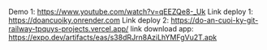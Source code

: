 Demo 1: https://www.youtube.com/watch?v=qEEZQe8-_Uk
Link deploy 1: https://doancuoiky.onrender.com
Link deploy 2: https://do-an-cuoi-ky-git-railway-tpquys-projects.vercel.app/
link download app: https://expo.dev/artifacts/eas/s38dRJrn8AziLhYMFgVu2T.apk
